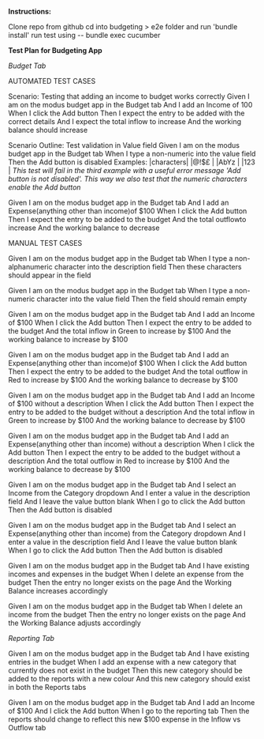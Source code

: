 **Instructions:**

Clone repo from github
cd into budgeting > e2e folder and run 'bundle install'
run test using -- bundle exec cucumber


**Test Plan for Budgeting App**

*Budget Tab*

AUTOMATED TEST CASES

Scenario: Testing that adding an income to budget works correctly
  Given I am on the modus budget app in the Budget tab
  And I add an Income of 100
  When I click the Add button
  Then I expect the entry to be added with the correct details
  And I expect the total inflow to increase
  And the working balance should increase

Scenario Outline: Test validation in Value field
  Given I am on the modus budget app in the Budget tab
  When I type a non-numeric <characters> into the value field
  Then the Add button is disabled
      Examples:
        |characters|
        |@!$£     |
        |AbYz     |
        |123      |
*This test will fail in the third example with a useful error message 'Add button is not disabled'. This way we also test that the numeric characters enable the Add button*

Given I am on the modus budget app in the Budget tab
And I add an Expense(anything other than income)of $100
When I click the Add button
Then I expect the entry to be added to the budget
And the total outflowto increase 
And the working balance to decrease



MANUAL TEST CASES

Given I am on the modus budget app in the Budget tab
When I type a non-alphanumeric character into the description field
Then these characters should appear in the field

Given I am on the modus budget app in the Budget tab
When I type a non-numeric character into the value field
Then the field should remain empty

Given I am on the modus budget app in the Budget tab
And I add an Income of $100
When I click the Add button
Then I expect the entry to be added to the budget
And the total inflow in Green to increase by $100
And the working balance to increase by $100

Given I am on the modus budget app in the Budget tab
And I add an Expense(anything other than income)of $100
When I click the Add button
Then I expect the entry to be added to the budget
And the total outflow in Red to increase by $100
And the working balance to decrease by $100 

Given I am on the modus budget app in the Budget tab
And I add an Income of $100 without a description
When I click the Add button
Then I expect the entry to be added to the budget without a description
And the total inflow in Green to increase by $100
And the working balance to decrease by $100

Given I am on the modus budget app in the Budget tab
And I add an Expense(anything other than income) without a description
When I click the Add button
Then I expect the entry to be added to the budget without a description
And the total outflow in Red to increase by $100
And the working balance to decrease by $100

Given I am on the modus budget app in the Budget tab
And I select an Income from the Category dropdown
And I enter a value in the description field
And I leave the value button blank
When I go to click the Add button
Then the Add button is disabled 

Given I am on the modus budget app in the Budget tab
And I select an Expense(anything other than income) from the Category dropdown
And I enter a value in the description field
And I leave the value button blank
When I go to click the Add button
Then the Add button is disabled 

Given I am on the modus budget app in the Budget tab
And I have existing incomes and expenses in the budget
When I delete an expense from the budget
Then the entry no longer exists on the page
And the Working Balance increases accordingly

Given I am on the modus budget app in the Budget tab
When I delete an income from the budget
Then the entry no longer exists on the page
And the Working Balance adjusts accordingly


*Reporting Tab*

Given I am on the modus budget app in the Budget tab
And I have existing entries in the budget
When I add an expense with a new category that currently does not exist in the budget
Then this new category should be added to the reports with a new colour
And this new category should exist in both the Reports tabs

Given I am on the modus budget app in the Budget tab
And I add an Income of $100 
And I click the Add button
When I go to the reporting tab
Then the reports should change to reflect this new $100 expense in the Inflow vs Outflow tab


